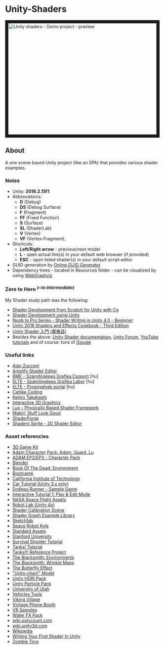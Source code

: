 # Unity-Shaders

<a href="http://www.youtube.com/watch?feature=player_embedded&v=HO-tCvjG1ig" target="_blank"><img src="http://img.youtube.com/vi/HO-tCvjG1ig/0.jpg" alt="Unity shaders - Demo project - preview " width="480" height="360" border="10"/></a>

## About
A one scene based Unity project (like an SPA) that provides various shader examples.

### Notes
* Unity: <b>2018.2.15f1</b>
* Abbreviations: 
    * **D** (Debug)
    * **DS** (Debug Surface)
    * **F** (Fragment)
    * **FF** (Fixed Function)
    * **S** (Surface)
    * **SL** (ShaderLab)
    * **V** (Vertex)
    * **VF** (Vertex-Fragment), 
* Shortcuts: 
    * **Left/Right arrow** - previous/next model
    * **L** - open actual link(s) in your default web browser (if provided) 
    * **ESC** - open listed shader(s) in your default script editor
* GUID generation by <a href="https://www.guidgenerator.com">Online GUID Generator</a>
* Dependency trees - located in Resources folder - can be visualized by using <a href="http://www.webgraphviz.com/">WebGraphviz</a>


### Zero to Hero <sup>*(~to Intermediate)*</sup>
My Shader study path was the following:
* <a href="https://www.udemy.com/unity-shaders/">Shader Development from Scratch for Unity with Cg</a>
* <a href="https://shaderdev.com/">Shader Development using Unity</a>
* <a href="https://www.youtube.com/playlist?list=PLV4HCa5XqFT02gZOZ_Jb_A66wqDhZMCkN">Noob to Pro Series - Shader Writing in Unity 4.0 - Beginner</a>
* <a href="https://www.packtpub.com/game-development/unity-2018-shaders-and-effects-cookbook-third-edition">Unity 2018 Shaders and Effects Cookbook - Third Edition</a>
* <a href="https://www.udemy.com/unity-shader/">Unity Shader 入門 (廣東話)</a>
* Besides the above: <a href="https://docs.unity3d.com/Manual/SL-Reference.html">Unity Shader documentation</a>, <a href="https://forum.unity.com/">Unity Forum</a>, <a href="https://www.youtube.com/results?search_query=unity+shader">YouTube tutorials</a> and of course: tons of <a href="http://lmgtfy.com/?q=unity+shader">Google</a>


### Useful links
* <a href="https://www.alanzucconi.com/">Alan Zucconi</a>
* <a href="https://assetstore.unity.com/packages/tools/visual-scripting/amplify-shader-editor-68570">Amplify Shader Editor</a>
* <a href="http://cg.iit.bme.hu/portal/">BME - Számítógépes Grafika Csoport</a> [hu]
* <a href="http://cg.elte.hu/">ELTE - Számítógépes Grafika Labor</a> [hu]
* <a href="http://nyelvek.inf.elte.hu/leirasok/Cg/">ELTE - Prognyelvek portál</a> [hu]
* <a href="https://catlikecoding.com/">Catlike Coding</a>
* <a href="https://github.com/keijiro">Keijiro Takahashi</a>
* <a href="https://eu.udacity.com/course/interactive-3d-graphics--cs291">Interactive 3D Graphics</a>
* <a href="https://assetstore.unity.com/packages/vfx/shaders/lux-physically-based-shader-framework-16000">Lux – Physically Based Shader Framework</a>
* <a href="https://www.youtube.com/channel/UCEklP9iLcpExB8vp_fWQseg">Makin' Stuff Look Good</a>
* <a href="https://github.com/FreyaHolmer/ShaderForge">ShaderForge</a>
* <a href="https://assetstore.unity.com/packages/tools/visual-scripting/shadero-sprite-2d-shader-editor-97406">Shadero Sprite - 2D Shader Editor</a>

### Asset referencies
* <a href="https://assetstore.unity.com/packages/essentials/tutorial-projects/3d-game-kit-115747">3D Game Kit</a>
* <a href="https://assetstore.unity.com/packages/essentials/tutorial-projects/adam-character-pack-adam-guard-lu-74842">Adam Character Pack: Adam, Guard, Lu</a>
* <a href="https://assetstore.unity.com/packages/templates/packs/adam-ep2-ep3-character-pack-115793">ADAM EP2/EP3 - Character Pack</a>
* <a href="https://www.blender.org/">Blender</a>
* <a href="https://assetstore.unity.com/packages/essentials/tutorial-projects/book-of-the-dead-environment-121175">Book Of The Dead: Environment</a>
* <a href="https://github.com/OldUnityDemos/Bootcamp">Bootcamp</a>
* <a href="https://www.cs.cmu.edu/~kmcrane/Projects/ModelRepository/">California Institute of Technology</a>
* <a href="https://assetstore.unity.com/packages/templates/tutorials/car-tutorial-unity-3-x-only-10">Car Tutorial (Unity 3.x only)</a>
* <a href="https://assetstore.unity.com/packages/essentials/tutorial-projects/endless-runner-sample-game-87901">Endless Runner - Sample Game</a>
* <a href="https://assetstore.unity.com/packages/essentials/tutorial-projects/interactive-tutorial-1-play-edit-mode-99562">Interactive Tutorial 1: Play & Edit Mode</a>
* <a href="https://assetstore.unity.com/packages/3d/vehicles/space/nasa-space-flight-assets-756">NASA Space Flight Assets</a>
* <a href="https://assetstore.unity.com/packages/essentials/tutorial-projects/robot-lab-unity-4x-7006">Robot Lab (Unity 4x)</a>
* <a href="https://assetstore.unity.com/packages/essentials/tutorial-projects/shader-calibration-scene-25422">Shader Calibration Scene</a>
* <a href="https://github.com/UnityTechnologies/ShaderGraph_ExampleLibrary">Shader Graph Example Library</a>
* <a href="https://labs.sketchfab.com/experiments/material-showcase/">Sketchfab</a>
* <a href="https://assetstore.unity.com/packages/3d/characters/robots/space-robot-kyle-4696">Space Robot Kyle</a>
* <a href="https://assetstore.unity.com/packages/essentials/asset-packs/standard-assets-32351">Standard Assets</a>
* <a href="http://graphics.stanford.edu/data/3Dscanrep/">Stanford University</a>
* <a href="https://assetstore.unity.com/packages/essentials/tutorial-projects/survival-shooter-tutorial-40756">Survival Shooter Tutorial</a>
* <a href="https://assetstore.unity.com/packages/essentials/tutorial-projects/tanks-tutorial-46209">Tanks! Tutorial</a>
* <a href="https://assetstore.unity.com/packages/essentials/tutorial-projects/tanks-reference-project-80165">Tanks!!! Reference Project</a>
* <a href="https://assetstore.unity.com/packages/essentials/asset-packs/the-blacksmith-environments-39948">The Blacksmith: Environments</a>
* <a href="https://assetstore.unity.com/packages/essentials/the-blacksmith-wrinkle-maps-39924">The Blacksmith: Wrinkle Maps</a>
* <a href="https://docs.unity3d.com/Manual/SL-VertexFragmentShaderExamples.html">The Butterfly Effect</a>
* <a href="http://unity-chan.com/download/releaseNote.php?id=UnityChan&lang=en">"Unity-chan!" Model</a>
* <a href="https://assetstore.unity.com/packages/essentials/beta-projects/unity-hdri-pack-72511">Unity HDRI Pack</a>
* <a href="https://assetstore.unity.com/packages/essentials/tutorial-projects/unity-particle-pack-127325">Unity Particle Pack</a>
* <a href="https://graphics.cs.utah.edu/courses/cs6620/fall2013/prj05/teapot.obj">University of Utah</a>
* <a href="https://assetstore.unity.com/packages/essentials/tutorial-projects/vehicle-tools-83660">Vehicles Tools</a>
* <a href="https://assetstore.unity.com/packages/essentials/tutorial-projects/viking-village-29140">Viking Village</a>
* <a href="https://assetstore.unity.com/packages/3d/props/exterior/vintage-phone-booth-2607">Vintage Phone Booth</a>
* <a href="https://assetstore.unity.com/packages/essentials/tutorial-projects/vr-samples-51519">VR Samples</a>
* <a href="https://assetstore.unity.com/packages/vfx/particles/environment/water-fx-pack-19248">Water FX Pack</a>
* <a href="http://wiki.polycount.com/wiki/File:Uvrefmap_checkeredmap.jpg">wiki.polycount.com</a>
* <a href="https://wiki.unity3d.com/index.php/Anisotropic_Highlight_Shader">wiki.unity3d.com</a>
* <a href="https://commons.wikimedia.org/wiki/File:Boys_playing_Leapfrog.jpg">Wikipedia</a>
* <a href="https://unity3d.com/learn/tutorials/topics/graphics/session-introduction">Writing Your First Shader In Unity</a>
* <a href="https://assetstore.unity.com/categories/essentials/certification">Zombie Toys</a>